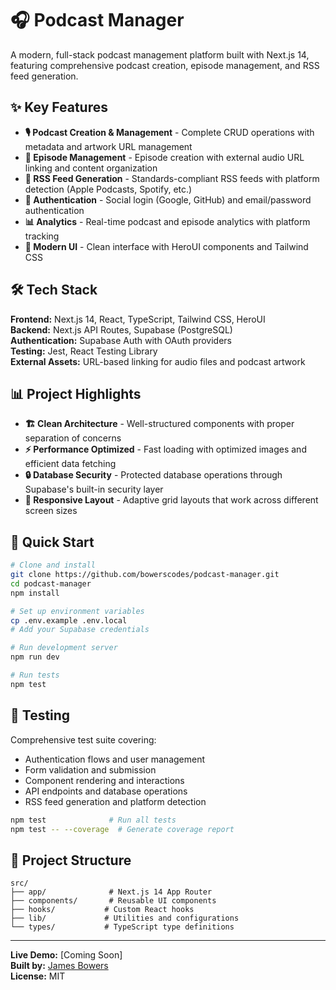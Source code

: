 # 🎧 Podcast Manager

A modern, full-stack podcast management platform built with Next.js 14, featuring comprehensive podcast creation, episode management, and RSS feed generation.

## ✨ Key Features

- **🎙️ Podcast Creation & Management** - Complete CRUD operations with metadata and artwork URL management
- **📱 Episode Management** - Episode creation with external audio URL linking and content organization  
- **📡 RSS Feed Generation** - Standards-compliant RSS feeds with platform detection (Apple Podcasts, Spotify, etc.)
- **🔐 Authentication** - Social login (Google, GitHub) and email/password authentication
- **📊 Analytics** - Real-time podcast and episode analytics with platform tracking
- **🎨 Modern UI** - Clean interface with HeroUI components and Tailwind CSS

## 🛠️ Tech Stack

**Frontend:** Next.js 14, React, TypeScript, Tailwind CSS, HeroUI  
**Backend:** Next.js API Routes, Supabase (PostgreSQL)  
**Authentication:** Supabase Auth with OAuth providers  
**Testing:** Jest, React Testing Library  
**External Assets:** URL-based linking for audio files and podcast artwork

## 📊 Project Highlights

- **🏗️ Clean Architecture** - Well-structured components with proper separation of concerns
- **⚡ Performance Optimized** - Fast loading with optimized images and efficient data fetching
- **🔒 Database Security** - Protected database operations through Supabase's built-in security layer
- **📱 Responsive Layout** - Adaptive grid layouts that work across different screen sizes

## 🚀 Quick Start

```bash
# Clone and install
git clone https://github.com/bowerscodes/podcast-manager.git
cd podcast-manager
npm install

# Set up environment variables
cp .env.example .env.local
# Add your Supabase credentials

# Run development server
npm run dev

# Run tests
npm test
```

## 🧪 Testing

Comprehensive test suite covering:
- Authentication flows and user management
- Form validation and submission
- Component rendering and interactions  
- API endpoints and database operations
- RSS feed generation and platform detection

```bash
npm test              # Run all tests
npm test -- --coverage  # Generate coverage report
```

## 📁 Project Structure

```
src/
├── app/              # Next.js 14 App Router
├── components/       # Reusable UI components
├── hooks/           # Custom React hooks
├── lib/             # Utilities and configurations
└── types/           # TypeScript type definitions
```

---

**Live Demo:** [Coming Soon]  
**Built by:** [James Bowers](https://github.com/bowerscodes)  
**License:** MIT
